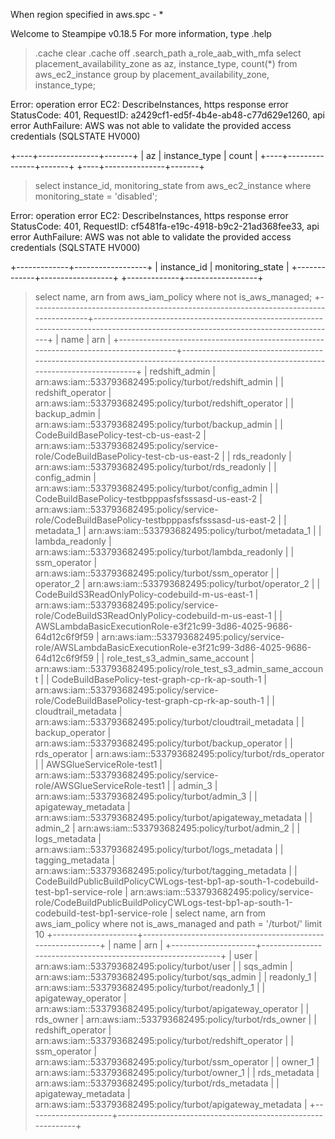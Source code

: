 When region specified in aws.spc - *

Welcome to Steampipe v0.18.5
For more information, type .help
> .cache clear
> .cache off
> .search_path a_role_aab_with_mfa
> select
  placement_availability_zone as az,
  instance_type,
  count(*)
from
  aws_ec2_instance
group by
  placement_availability_zone,
  instance_type;

Error: operation error EC2: DescribeInstances, https response error StatusCode: 401, RequestID: a2429cf1-ed5f-4b4e-ab48-c77d629e1260, api error AuthFailure: AWS was not able to validate the provided access credentials (SQLSTATE HV000)

+----+---------------+-------+
| az | instance_type | count |
+----+---------------+-------+
+----+---------------+-------+
> select
  instance_id,
  monitoring_state
from
  aws_ec2_instance
where
  monitoring_state = 'disabled';

Error: operation error EC2: DescribeInstances, https response error StatusCode: 401, RequestID: cf5481fa-e19c-4918-b9c2-21ad368fee33, api error AuthFailure: AWS was not able to validate the provided access credentials (SQLSTATE HV000)

+-------------+------------------+
| instance_id | monitoring_state |
+-------------+------------------+
+-------------+------------------+
> select
  name,
  arn
from
  aws_iam_policy
where
  not is_aws_managed;
+--------------------------------------------------------------------------------------+------------------------------------------------------------------------------------------------------------------------------------+
| name                                                                                 | arn                                                                                                                                |
+--------------------------------------------------------------------------------------+------------------------------------------------------------------------------------------------------------------------------------+
| redshift_admin                                                                       | arn:aws:iam::533793682495:policy/turbot/redshift_admin                                                                             |
| redshift_operator                                                                    | arn:aws:iam::533793682495:policy/turbot/redshift_operator                                                                          |
| backup_admin                                                                         | arn:aws:iam::533793682495:policy/turbot/backup_admin                                                                               |
| CodeBuildBasePolicy-test-cb-us-east-2                                                | arn:aws:iam::533793682495:policy/service-role/CodeBuildBasePolicy-test-cb-us-east-2                                                |
| rds_readonly                                                                         | arn:aws:iam::533793682495:policy/turbot/rds_readonly                                                                               |
| config_admin                                                                         | arn:aws:iam::533793682495:policy/turbot/config_admin                                                                               |
| CodeBuildBasePolicy-testbpppasfsfsssasd-us-east-2                                    | arn:aws:iam::533793682495:policy/service-role/CodeBuildBasePolicy-testbpppasfsfsssasd-us-east-2                                    |
| metadata_1                                                                           | arn:aws:iam::533793682495:policy/turbot/metadata_1                                                                                 |
| lambda_readonly                                                                      | arn:aws:iam::533793682495:policy/turbot/lambda_readonly                                                                            |
| ssm_operator                                                                         | arn:aws:iam::533793682495:policy/turbot/ssm_operator                                                                               |
| operator_2                                                                           | arn:aws:iam::533793682495:policy/turbot/operator_2                                                                                 |
| CodeBuildS3ReadOnlyPolicy-codebuild-m-us-east-1                                      | arn:aws:iam::533793682495:policy/service-role/CodeBuildS3ReadOnlyPolicy-codebuild-m-us-east-1                                      |
| AWSLambdaBasicExecutionRole-e3f21c99-3d86-4025-9686-64d12c6f9f59                     | arn:aws:iam::533793682495:policy/service-role/AWSLambdaBasicExecutionRole-e3f21c99-3d86-4025-9686-64d12c6f9f59                     |
| role_test_s3_admin_same_account                                                      | arn:aws:iam::533793682495:policy/role_test_s3_admin_same_account                                                                   |
| CodeBuildBasePolicy-test-graph-cp-rk-ap-south-1                                      | arn:aws:iam::533793682495:policy/service-role/CodeBuildBasePolicy-test-graph-cp-rk-ap-south-1                                      |
| cloudtrail_metadata                                                                  | arn:aws:iam::533793682495:policy/turbot/cloudtrail_metadata                                                                        |
| backup_operator                                                                      | arn:aws:iam::533793682495:policy/turbot/backup_operator                                                                            |
| rds_operator                                                                         | arn:aws:iam::533793682495:policy/turbot/rds_operator                                                                               |
| AWSGlueServiceRole-test1                                                             | arn:aws:iam::533793682495:policy/service-role/AWSGlueServiceRole-test1                                                             |
| admin_3                                                                              | arn:aws:iam::533793682495:policy/turbot/admin_3                                                                                    |
| apigateway_metadata                                                                  | arn:aws:iam::533793682495:policy/turbot/apigateway_metadata                                                                        |
| admin_2                                                                              | arn:aws:iam::533793682495:policy/turbot/admin_2                                                                                    |
| logs_metadata                                                                        | arn:aws:iam::533793682495:policy/turbot/logs_metadata                                                                              |
| tagging_metadata                                                                     | arn:aws:iam::533793682495:policy/turbot/tagging_metadata                                                                           |
| CodeBuildPublicBuildPolicyCWLogs-test-bp1-ap-south-1-codebuild-test-bp1-service-role | arn:aws:iam::533793682495:policy/service-role/CodeBuildPublicBuildPolicyCWLogs-test-bp1-ap-south-1-codebuild-test-bp1-service-role |
> select
  name,
  arn
from
  aws_iam_policy
where
  not is_aws_managed
  and path = '/turbot/' limit 10
+---------------------+-------------------------------------------------------------+
| name                | arn                                                         |
+---------------------+-------------------------------------------------------------+
| user                | arn:aws:iam::533793682495:policy/turbot/user                |
| sqs_admin           | arn:aws:iam::533793682495:policy/turbot/sqs_admin           |
| readonly_1          | arn:aws:iam::533793682495:policy/turbot/readonly_1          |
| apigateway_operator | arn:aws:iam::533793682495:policy/turbot/apigateway_operator |
| rds_owner           | arn:aws:iam::533793682495:policy/turbot/rds_owner           |
| redshift_operator   | arn:aws:iam::533793682495:policy/turbot/redshift_operator   |
| ssm_operator        | arn:aws:iam::533793682495:policy/turbot/ssm_operator        |
| owner_1             | arn:aws:iam::533793682495:policy/turbot/owner_1             |
| rds_metadata        | arn:aws:iam::533793682495:policy/turbot/rds_metadata        |
| apigateway_metadata | arn:aws:iam::533793682495:policy/turbot/apigateway_metadata |
+---------------------+-------------------------------------------------------------+
